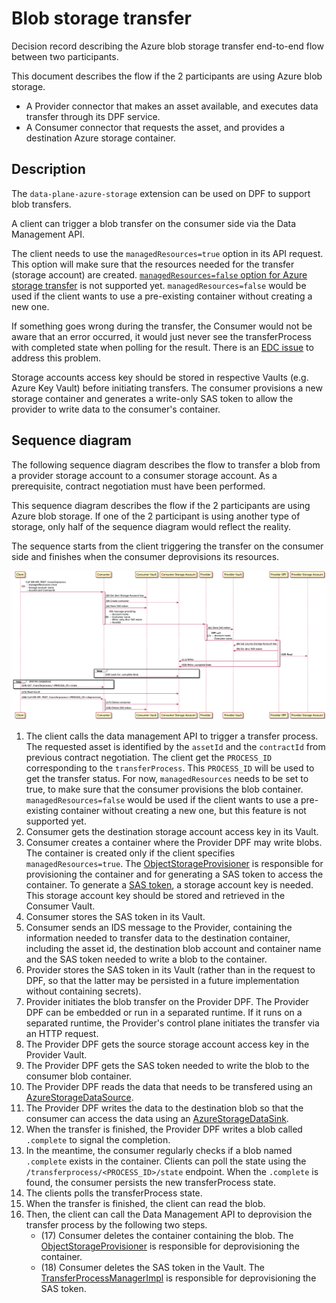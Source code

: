 # Blob storage transfer

Decision record describing the Azure blob storage transfer end-to-end flow between two participants.  

This document describes the flow if the 2 participants are using Azure blob storage.

- A Provider connector that makes an asset available, and executes data transfer through its DPF service.
- A Consumer connector that requests the asset, and provides a destination Azure storage container.

## Description

The `data-plane-azure-storage` extension can be used on DPF to support blob transfers.

A client can trigger a blob transfer on the consumer side via the Data Management API.

The client needs to use the `managedResources=true` option in its API request. This option will make sure that the resources needed for the transfer (storage account) are created. [`managedResources=false` option for Azure storage transfer](https://github.com/eclipse-edc/Connector/issues/1241) is not supported yet. `managedResources=false` would be used if the client wants to use a pre-existing container without creating a new one.

If something goes wrong during the transfer, the Consumer would not be aware that an error occurred, it would just never see the transferProcess with completed state when polling for the result. There is an [EDC issue](https://github.com/eclipse-edc/Connector/issues/1242) to address this problem.

Storage accounts access key should be stored in respective Vaults (e.g. Azure Key Vault) before initiating transfers. The consumer provisions a new storage container and generates a write-only SAS token to allow the provider to write data to the consumer's container.

## Sequence diagram

The following sequence diagram describes the flow to transfer a blob from a provider storage account to a consumer storage account. As a prerequisite, contract negotiation must have been performed.

This sequence diagram describes the flow if the 2 participants are using Azure blob storage. If one of the 2 participant is using another type of storage, only half of the sequence diagram would reflect the reality.

The sequence starts from the client triggering the transfer on the consumer side and finishes when the consumer deprovisions its resources.

![blob-transfer](../../architecture/data-transfer/diagrams/blob-transfer.png)

1. The client calls the data management API to trigger a transfer process. The requested asset is identified by the `assetId` and the `contractId` from previous contract negotiation. The client get the `PROCESS_ID` corresponding to the `transferProcess`. This `PROCESS_ID` will be used to get the transfer status. For now, `managedResources` needs to be set to true, to make sure that the consumer provisions the blob container. `managedResources=false` would be used if the client wants to use a pre-existing container without creating a new one, but this feature is not supported yet.  
2. Consumer gets the destination storage account access key in its Vault.  
3. Consumer creates a container where the Provider DPF may write blobs. The container is created only if the client specifies `managedResources=true`.
   The [ObjectStorageProvisioner](/extensions/azure/blobstorage/blob-provision/src/main/java/org/eclipse/dataspaceconnector/provision/azure/blob/ObjectStorageProvisioner.java) is responsible for provisioning the container and for generating a SAS token to access the container. 
   To generate a [SAS token](https://docs.microsoft.com/en-us/azure/storage/common/storage-sas-overview), a storage account key is needed. This storage account key should be stored and retrieved in the Consumer Vault.
4. Consumer stores the SAS token in its Vault.
5. Consumer sends an IDS message to the Provider, containing the information needed to transfer data to the destination container, including the asset id, the destination blob account and container name and the SAS token needed to write a blob to the container.  
6. Provider stores the SAS token in its Vault (rather than in the request to DPF, so that the latter may be persisted in a future implementation without containing secrets).
7. Provider initiates the blob transfer on the Provider DPF. The Provider DPF can be embedded or run in a separated runtime. If it runs on a separated runtime, the Provider's control plane initiates the transfer via an HTTP request.  
8. The Provider DPF gets the source storage account access key in the Provider Vault.  
9. The Provider DPF gets the SAS token needed to write the blob to the consumer blob container.  
10. The Provider DPF reads the data that needs to be transfered using an [AzureStorageDataSource](../../../../extensions/azure/data-plane/storage/src/main/java/org/eclipse/dataspaceconnector/azure/dataplane/azurestorage/pipeline/AzureStorageDataSource.java).  
11. The Provider DPF writes the data to the destination blob so that the consumer can access the data using an [AzureStorageDataSink](../../../../extensions/azure/data-plane/storage/src/main/java/org/eclipse/dataspaceconnector/azure/dataplane/azurestorage/pipeline/AzureStorageDataSink.java).
12. When the transfer is finished, the Provider DPF writes a blob called `.complete` to signal the completion. 
13. In the meantime, the consumer regularly checks if a blob named `.complete` exists in the container. Clients can poll the state using the `/transferprocess/<PROCESS_ID>/state` endpoint.
When the `.complete` is found, the consumer persists the new transferProcess state.  
14. The clients polls the transferProcess state.  
15. When the transfer is finished, the client can read the blob.  
16. Then, the client can call the Data Management API to deprovision the transfer process by the following two steps.
    - (17) Consumer deletes the container containing the blob. The [ObjectStorageProvisioner](../../../../extensions/azure/blobstorage/blob-provision/src/main/java/org/eclipse/dataspaceconnector/provision/azure/blob/ObjectStorageProvisioner.java) is responsible for deprovisioning the container.  
    - (18) Consumer deletes the SAS token in the Vault. The [TransferProcessManagerImpl](../../../../extensions/azure/blobstorage/blob-provision/src/main/java/org/eclipse/dataspaceconnector/transfer/core/transfer/TransferProcessManagerImpl.java) is responsible for deprovisioning the SAS token.
